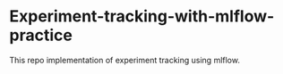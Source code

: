 # Experiment-tracking-with-mlflow-practice
This repo implementation of experiment tracking using mlflow.

